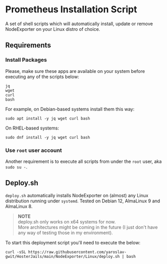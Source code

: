 # Prometheus Installation Script

A set of shell scripts which will automatically install, update or remove NodeExporter on your Linux distro of choice.

## Requirements

### Install Packages

Please, make sure these apps are available on your system before executing any of the scripts below:

```
jq
wget
curl
bash
```

For example, on Debian-based systems install them this way:

```shell
sudo apt install -y jq wget curl bash
```

On RHEL-based systems:

```shell
sudo dnf install -y jq wget curl bash
```

### Use `root` user account

Another requirement is to execute all scripts from under the `root` user, aka `sudo su -`.

## Deploy.sh

`deploy.sh` automatically installs NodeExporter on (almost) any Linux distribution running under `systemd`.
Tested on Debian 12, AlmaLinux 9 and AlmaLinux 8.

> **NOTE**  
> deploy.sh only works on x64 systems for now.  
> More architectures might be coming in the future (I just don't have any way of testing those in my environment).

To start this deployment script you'll need to execute the below:

```shell
curl -sSL https://raw.githubusercontent.com/yaroslav-gwit/HosterJails/main/NodeExporter/Linux/deploy.sh | bash
```
